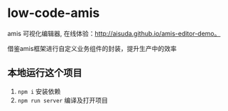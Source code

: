 # low-code-amis

amis 可视化编辑器, 在线体验：http://aisuda.github.io/amis-editor-demo。

借鉴amis框架进行自定义业务组件的封装，提升生产中的效率

## 本地运行这个项目

1. `npm i` 安装依赖
2. `npm run server` 编译及打开项目

